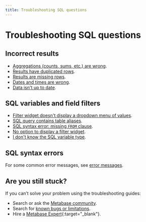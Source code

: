 ```yaml
---
title: Troubleshooting SQL questions
---
```


# Troubleshooting SQL questions

## Incorrect results

- [Aggregations (counts, sums, etc.) are wrong](https://www.metabase.com/learn/debugging-sql/sql-logic#aggregated-results-counts-sums-etc-are-wrong).
- [Results have duplicated rows](https://www.metabase.com/learn/debugging-sql/sql-logic-duplicated-data).
- [Results are missing rows](https://www.metabase.com/learn/debugging-sql/sql-logic-missing-data).
- [Dates and times are wrong](./timezones.md).
- [Data isn't up to date](./sync-fingerprint-scan.md).

## SQL variables and field filters

- [Filter widget doesn't display a dropdown menu of values](../data-modeling/metadata-editing.md#changing-a-search-box-filter-to-a-dropdown-filter).
- [SQL query contains table aliases](../questions/native-editor/sql-parameters.md#field-filters-dont-work-with-table-aliases).
- [SQL syntax error: missing `FROM` clause](../questions/native-editor/sql-parameters.md#field-filter-must-be-connected-to-fields-included-in-the-query).
- [No option to display a filter widget](../questions/native-editor/sql-parameters.md#field-filter-compatible-types).
- [I don't know the SQL variable type](https://www.metabase.com/learn/sql-questions/sql-variables#the-different-types-of-variables-available-for-native-sql-queries).

## SQL syntax errors

For some common error messages, see [error messages](./error-message.md).

## Are you still stuck?

If you can’t solve your problem using the troubleshooting guides:

- Search or ask the [Metabase community](https://discourse.metabase.com/).
- Search for [known bugs or limitations](./known-issues.md).
- Hire a [Metabase Expert](https://www.metabase.com/partners/){:target="\_blank"}.
